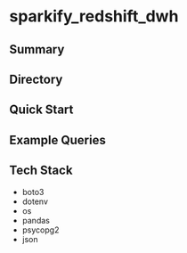 # sparkify_redshift_dwh

## Summary

## Directory

## Quick Start

## Example Queries

## Tech Stack
* boto3
* dotenv
* os
* pandas
* psycopg2
* json
